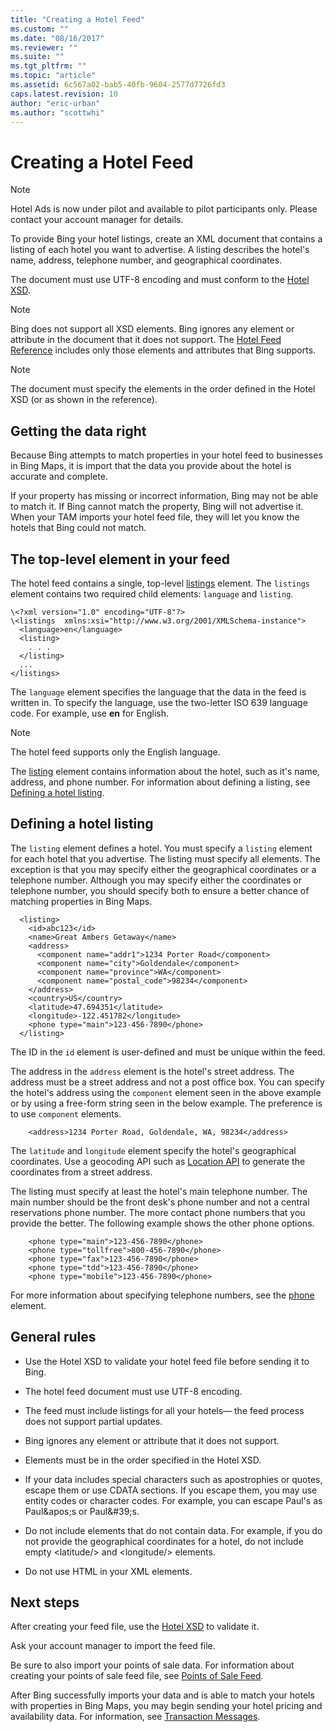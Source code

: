 ```yaml
---
title: "Creating a Hotel Feed"
ms.custom: ""
ms.date: "08/16/2017"
ms.reviewer: ""
ms.suite: ""
ms.tgt_pltfrm: ""
ms.topic: "article"
ms.assetid: 6c567a02-bab5-40fb-9604-2577d7726fd3
caps.latest.revision: 10
author: "eric-urban"
ms.author: "scottwhi"
---
```

# Creating a Hotel Feed
> [!NOTE]
> Hotel Ads is now under pilot and available to pilot participants only. Please contact your account manager for details.

To provide Bing your hotel listings, create an XML document that contains a listing of each hotel you want to advertise. A listing describes the hotel's name, address, telephone number, and geographical coordinates.

The document must use UTF-8 encoding and must conform to the [Hotel XSD](https://bhacstatic.blob.core.windows.net/schemas/hotel.xsd). 

> [!NOTE]
> Bing does not support all XSD elements. Bing ignores any element or attribute in the document that it does not support. The [Hotel Feed Reference](../hotel-api/hotel-feed-reference.md) includes only those elements and attributes that Bing supports. 

> [!NOTE]
> The document must specify the elements in the order defined in the Hotel XSD (or as shown in the reference).



## Getting the data right

Because Bing attempts to match properties in your hotel feed to businesses in Bing Maps, it is import that the data you provide about the hotel is accurate and complete.

If your property has missing or incorrect information, Bing may not be able to match it. If Bing cannot match the property, Bing will not advertise it. When your TAM imports your hotel feed file, they will let you know the hotels that Bing could not match.


## The top-level element in your feed

The hotel feed contains a single, top-level [listings](../hotel-api/hotel-feed-reference.md#listings) element. The `listings` element contains two required child elements: `language` and `listing`. 

```
\<?xml version="1.0" encoding="UTF-8"?>
\<listings  xmlns:xsi="http://www.w3.org/2001/XMLSchema-instance">
  <language>en</language>
  <listing>
    . . .
  </listing>
  ...
</listings>
```

The `language` element specifies the language that the data in the feed is written in. To specify the language, use the two-letter ISO 639 language code. For example, use **en** for English.

> [!NOTE]
> The hotel feed supports only the English language.

The [listing](../hotel-api/hotel-feed-reference.md#listingstype) element contains information about the hotel, such as it's name, address, and phone number. For information about defining a listing, see [Defining a hotel listing](#Defining-a-hotel-listing).


## Defining a hotel listing

The `listing` element defines a hotel. You must specify a `listing` element for each hotel that you advertise. The listing must specify all elements. The exception is that you may specify either the geographical coordinates or a telephone number. Although you may specify either the coordinates or telephone number, you should specify both to ensure a better chance of matching properties in Bing Maps.

```
  <listing>
    <id>abc123</id>
    <name>Great Ambers Getaway</name>
    <address>
      <component name="addr1">1234 Porter Road</component>
      <component name="city">Goldendale</component>
      <component name="province">WA</component>
      <component name="postal_code">98234</component>
    </address>
    <country>US</country>
    <latitude>47.694351</latitude>
    <longitude>-122.451782</longitude>
    <phone type="main">123-456-7890</phone>
  </listing>
```

The ID in the `id` element is user-defined and must be unique within the feed.

The address in the `address` element is the hotel's street address. The address must be a street address and not a post office box. You can specify the hotel's address using the `component` element seen in the above example or by using a free-form string seen in the below example. The preference is to use `component` elements.

```
    <address>1234 Porter Road, Goldendale, WA, 98234</address>
```

The `latitude` and `longitude` element specify the hotel's geographical coordinates. Use a geocoding API such as [Location API](https://msdn.microsoft.com/library/ff701715.aspx) to generate the coordinates from a street address.

The listing must specify at least the hotel's main telephone number. The main number should be the front desk's phone number and not a central reservations phone number. The more contact phone numbers that you provide the better. The following example shows the other phone options.

```
    <phone type="main">123-456-7890</phone>
    <phone type="tollfree">800-456-7890</phone>
    <phone type="fax">123-456-7890</phone>
    <phone type="tdd">123-456-7890</phone>
    <phone type="mobile">123-456-7890</phone>
```

For more information about specifying telephone numbers, see the [phone](../hotel-api/hotel-feed-reference.md#phone) element.
 

## General rules

- Use the Hotel XSD to validate your hotel feed file before sending it to Bing.
  
- The hotel feed document must use UTF-8 encoding.
  
- The feed must include listings for all your hotels&mdash; the feed process does not support partial updates.
  
- Bing ignores any element or attribute that it does not support.
  
- Elements must be in the order specified in the Hotel XSD.
  
- If your data includes special characters such as apostrophies or quotes, escape them or use CDATA sections. If you escape them, you may use entity codes or character codes. For example, you can escape Paul's as Paul\&apos;s or Paul\&#39;s.
  
- Do not include elements that do not contain data. For example, if you do not provide the geographical coordinates for a hotel, do not include empty \<latitude/\> and \<longitude/\> elements.
    
- Do not use HTML in your XML elements.
  


## Next steps

After creating your feed file, use the [Hotel XSD](https://bhacstatic.blob.core.windows.net/schemas/hotel.xsd) to validate it.

Ask your account manager to import the feed file.

Be sure to also import your points of sale data. For information about creating your points of sale feed file, see [Points of Sale Feed](../hotel-api/points-of-sale-feed.md).

After Bing successfully imports your data and is able to match your hotels with properties in Bing Maps, you may begin sending your hotel pricing and availability data. For information, see [Transaction Messages](../hotel-api/transaction-message.md). 
